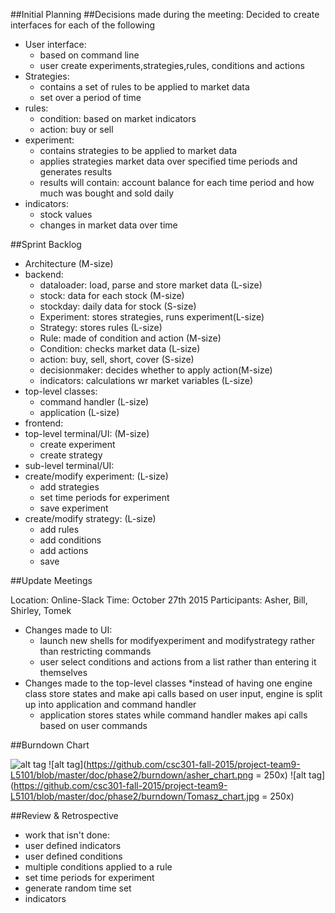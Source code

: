 ##Initial Planning
##Decisions made during the meeting:
Decided to create interfaces for each of the following
* User interface:
  * based on command line
  * user create experiments,strategies,rules, conditions and actions
* Strategies:
  * contains a set of rules to be applied to market data
  * set over a period of time
* rules:
  * condition: based on market indicators
  * action: buy or sell
* experiment:
  * contains strategies to be applied to market data
  * applies strategies market data over specified time periods and generates results
  * results will contain: account balance for each time period and how much was bought and sold daily
* indicators:
  * stock values
  * changes in market data over time

##Sprint Backlog
* Architecture (M-size)
* backend:
  * dataloader: load, parse and store market data (L-size)
  * stock: data for each stock                    (M-size)
  * stockday: daily data for stock                (S-size)
  * Experiment: stores strategies, runs experiment(L-size)
  * Strategy: stores rules						  (L-size)
  * Rule: made of condition and action			  (M-size)
  * Condition: checks market data				  (L-size)
  * action: buy, sell, short, cover				  (S-size)
  * decisionmaker: decides whether to apply action(M-size)
  * indicators: calculations wr market variables  (L-size)							
* top-level classes:
  * command handler                               (L-size)
  * application                                   (L-size)
* frontend: 
 * top-level terminal/UI:                         (M-size)
   * create experiment
   * create strategy
 * sub-level terminal/UI:                           
  * create/modify experiment:					  (L-size)
    * add strategies
    * set time periods for experiment
    * save experiment
  * create/modify strategy: 					  (L-size)
    * add rules
    * add conditions
    * add actions
    * save

##Update Meetings

 Location: Online-Slack 
 Time: October 27th 2015
 Participants: Asher, Bill, Shirley, Tomek
 
 * Changes made to UI:
   * launch new shells for modifyexperiment and modifystrategy rather than restricting commands
   * user select conditions and actions from a list rather than entering it themselves
 * Changes made to the top-level classes
 	*instead of having one engine class store states and make api calls based on user input, engine is split up into application and command handler
 	* application stores states while command handler makes api calls based on user commands
 
##Burndown Chart

![alt tag](https://github.com/csc301-fall-2015/project-team9-L5101/blob/master/doc/phase2/burndown/groupburndownchart.jpg)
![alt tag](https://github.com/csc301-fall-2015/project-team9-L5101/blob/master/doc/phase2/burndown/asher_chart.png = 250x)
![alt tag](https://github.com/csc301-fall-2015/project-team9-L5101/blob/master/doc/phase2/burndown/Tomasz_chart.jpg = 250x)

##Review & Retrospective
* work that isn't done:
 * user defined indicators
 * user defined conditions
 * multiple conditions applied to a rule
 * set time periods for experiment
 * generate random time set
 * indicators 
